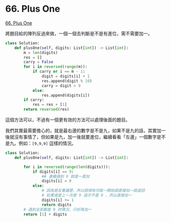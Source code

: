 # 66. Plus One

[66. Plus One](https://leetcode.com/problems/plus-one/)

將題目給的陣列反過來做，一個一個去判斷是不是有進位，需不需要加一。

```python
class Solution:
    def plusOne(self, digits: List[int]) -> List[int]:
        m = len(digits)
        res = []
        carry = False
        for i in reversed(range(m)):
            if carry or i == m - 1:
                digit = digits[i] + 1
                res.append(digit % 10)    
                carry = digit > 9
            else:
                res.append(digits[i])
        if carry:
            res = res + [1]
        return reversed(res)
```

這個方法可以，不過有一個更有效的方法可以處理後面的題目。

我們其實最需要擔心的，就是最右邊的數字是不是九，如果不是九的話，其實加一後就沒有事情了，但如果是九，加一後就要進位，繼續看看「左邊」一個數字是不是九。例如：`[9,9,9]` 這樣的情況。

```python
class Solution:
    def plusOne(self, digits: List[int]) -> List[int]:

        for i in reversed(range(len(digits))):
            if digits[i] == 9:
                ## 連續遇到 9 就是一直加
                digits[i] = 0
            else:
                # 因為是反著遍歷，所以說很有可能一開始就直接加一就返回
                # 如果或是上一次是 9 這次不是 9 ，所以直接加一
                digits[i] += 1
                return digits
        # 遇到全部都是 9 的情況，只好再加一
        return [1] + digits
```

